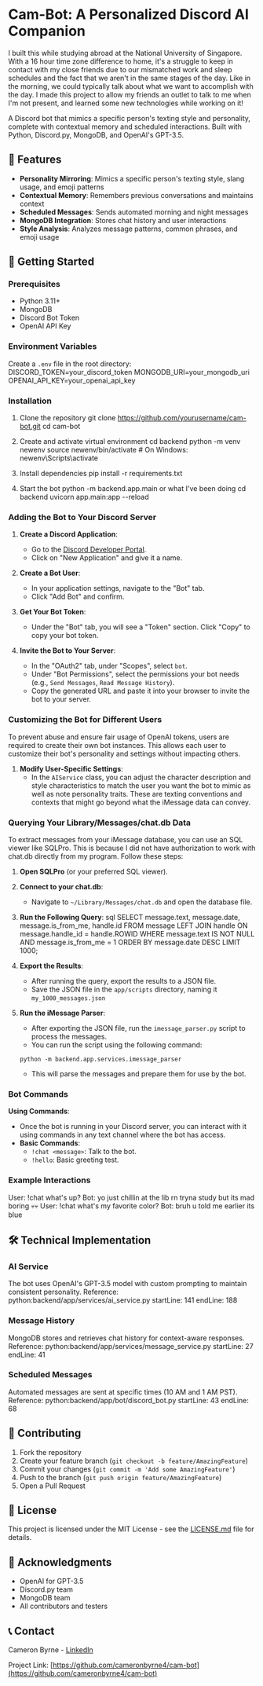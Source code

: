 # Cam-Bot: A Personalized Discord AI Companion

I built this while studying abroad at the National University of Singapore. With a 16 hour time zone difference to home, it's a struggle to keep in contact with my close friends due to our mismatched work and sleep schedules and the fact that we aren't in the same stages of the day. Like in the morning, we could typically talk about what we want to accomplish with the day. I made this project to allow my friends an outlet to talk to me when I'm not present, and learned some new technologies while working on it!

A Discord bot that mimics a specific person's texting style and personality, complete with contextual memory and scheduled interactions. Built with Python, Discord.py, MongoDB, and OpenAI's GPT-3.5.

## 🌟 Features

- **Personality Mirroring**: Mimics a specific person's texting style, slang usage, and emoji patterns
- **Contextual Memory**: Remembers previous conversations and maintains context
- **Scheduled Messages**: Sends automated morning and night messages
- **MongoDB Integration**: Stores chat history and user interactions
- **Style Analysis**: Analyzes message patterns, common phrases, and emoji usage

## 🚀 Getting Started

### Prerequisites

- Python 3.11+
- MongoDB
- Discord Bot Token
- OpenAI API Key

### Environment Variables

Create a `.env` file in the root directory:
DISCORD_TOKEN=your_discord_token
MONGODB_URI=your_mongodb_uri
OPENAI_API_KEY=your_openai_api_key

### Installation

1. Clone the repository
git clone https://github.com/yourusername/cam-bot.git
cd cam-bot

2. Create and activate virtual environment
cd backend
python -m venv newenv
source newenv/bin/activate # On Windows: newenv\Scripts\activate

3. Install dependencies
pip install -r requirements.txt

4. Start the bot
python -m backend.app.main
or what I've been doing
cd backend
uvicorn app.main:app --reload


### Adding the Bot to Your Discord Server

1. **Create a Discord Application**:
   - Go to the [Discord Developer Portal](https://discord.com/developers/applications).
   - Click on "New Application" and give it a name.

2. **Create a Bot User**:
   - In your application settings, navigate to the "Bot" tab.
   - Click "Add Bot" and confirm.

3. **Get Your Bot Token**:
   - Under the "Bot" tab, you will see a "Token" section. Click "Copy" to copy your bot token.

4. **Invite the Bot to Your Server**:
   - In the "OAuth2" tab, under "Scopes", select `bot`.
   - Under "Bot Permissions", select the permissions your bot needs (e.g., `Send Messages`, `Read Message History`).
   - Copy the generated URL and paste it into your browser to invite the bot to your server.

### Customizing the Bot for Different Users

To prevent abuse and ensure fair usage of OpenAI tokens, users are required to create their own bot instances. This allows each user to customize their bot's personality and settings without impacting others.

1. **Modify User-Specific Settings**:
   - In the `AIService` class, you can adjust the character description and style characteristics to match the user you want the bot to mimic as well as note personality traits. These are texting conventions and contexts that might go beyond what the iMessage data can convey.

### Querying Your Library/Messages/chat.db Data

To extract messages from your iMessage database, you can use an SQL viewer like SQLPro. This is because I did not have authorization to work with chat.db directly from my program. Follow these steps:

1. **Open SQLPro** (or your preferred SQL viewer).
2. **Connect to your chat.db**:
   - Navigate to `~/Library/Messages/chat.db` and open the database file.

3. **Run the Following Query**:
sql
SELECT
message.text,
message.date,
message.is_from_me,
handle.id
FROM message
LEFT JOIN handle ON message.handle_id = handle.ROWID
WHERE message.text IS NOT NULL
AND message.is_from_me = 1
ORDER BY message.date DESC
LIMIT 1000;

4. **Export the Results**:
   - After running the query, export the results to a JSON file.
   - Save the JSON file in the `app/scripts` directory, naming it `my_1000_messages.json`

5. **Run the iMessage Parser**:
   - After exporting the JSON file, run the `imessage_parser.py` script to process the messages.
   - You can run the script using the following command:
   ```
   python -m backend.app.services.imessage_parser
   ```
   - This will parse the messages and prepare them for use by the bot.

### Bot Commands
**Using Commands**:
   - Once the bot is running in your Discord server, you can interact with it using commands in any text channel where the bot has access.
   - **Basic Commands**:
     - `!chat <message>`: Talk to the bot.
     - `!hello`: Basic greeting test.

### Example Interactions
User: !chat what's up?
Bot: yo just chillin at the lib rn tryna study but its mad boring 💀💀
User: !chat what's my favorite color?
Bot: bruh u told me earlier its blue


## 🛠 Technical Implementation

### AI Service
The bot uses OpenAI's GPT-3.5 model with custom prompting to maintain consistent personality. Reference:
python:backend/app/services/ai_service.py
startLine: 141
endLine: 188

### Message History
MongoDB stores and retrieves chat history for context-aware responses. Reference:
python:backend/app/services/message_service.py
startLine: 27
endLine: 41

### Scheduled Messages
Automated messages are sent at specific times (10 AM and 1 AM PST). Reference:
python:backend/app/bot/discord_bot.py
startLine: 43
endLine: 68

## 🤝 Contributing

1. Fork the repository
2. Create your feature branch (`git checkout -b feature/AmazingFeature`)
3. Commit your changes (`git commit -m 'Add some AmazingFeature'`)
4. Push to the branch (`git push origin feature/AmazingFeature`)
5. Open a Pull Request

## 📝 License

This project is licensed under the MIT License - see the [LICENSE.md](LICENSE.md) file for details.

## 🙏 Acknowledgments

- OpenAI for GPT-3.5
- Discord.py team
- MongoDB team
- All contributors and testers

## 📞 Contact

Cameron Byrne - [LinkedIn](https://www.linkedin.com/in/cameronbyrne00/)

Project Link: [https://github.com/cameronbyrne4/cam-bot](https://github.com/cameronbyrne4/cam-bot)

